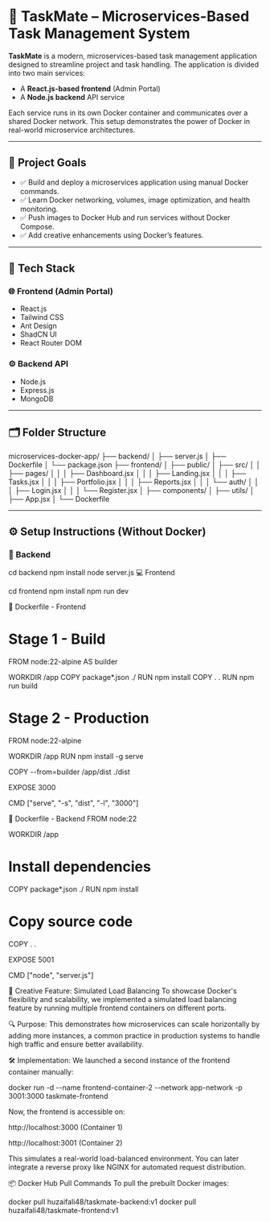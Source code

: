 # 🧩 TaskMate – Microservices-Based Task Management System

**TaskMate** is a modern, microservices-based task management application designed to streamline project and task handling. The application is divided into two main services:

- A **React.js-based frontend** (Admin Portal)
- A **Node.js backend** API service

Each service runs in its own Docker container and communicates over a shared Docker network. This setup demonstrates the power of Docker in real-world microservice architectures.

---

## 🎯 Project Goals

- ✅ Build and deploy a microservices application using manual Docker commands.
- ✅ Learn Docker networking, volumes, image optimization, and health monitoring.
- ✅ Push images to Docker Hub and run services without Docker Compose.
- ✅ Add creative enhancements using Docker’s features.

---

## 🔧 Tech Stack

### 🌐 Frontend (Admin Portal)
- React.js  
- Tailwind CSS  
- Ant Design  
- ShadCN UI  
- React Router DOM  

### ⚙️ Backend API
- Node.js  
- Express.js  
- MongoDB  

---

## 🗂️ Folder Structure

microservices-docker-app/
├── backend/
│ ├── server.js
│ ├── Dockerfile
│ └── package.json
├── frontend/
│ ├── public/
│ ├── src/
│ │ ├── pages/
│ │ │ ├── Dashboard.jsx
│ │ │ ├── Landing.jsx
│ │ │ ├── Tasks.jsx
│ │ │ ├── Portfolio.jsx
│ │ │ ├── Reports.jsx
│ │ │ └── auth/
│ │ │ ├── Login.jsx
│ │ │ └── Register.jsx
│ ├── components/
│ ├── utils/
│ ├── App.jsx
│ └── Dockerfile

---

## ⚙️ Setup Instructions (Without Docker)

### 🧪 Backend

cd backend
npm install
node server.js
💻 Frontend

cd frontend
npm install
npm run dev

🐳 Dockerfile - Frontend

# Stage 1 - Build
FROM node:22-alpine AS builder

WORKDIR /app
COPY package*.json ./
RUN npm install
COPY . .
RUN npm run build

# Stage 2 - Production
FROM node:22-alpine

WORKDIR /app
RUN npm install -g serve

COPY --from=builder /app/dist ./dist

EXPOSE 3000

CMD ["serve", "-s", "dist", "-l", "3000"]

🐳 Dockerfile - Backend
FROM node:22

WORKDIR /app

# Install dependencies
COPY package*.json ./
RUN npm install

# Copy source code
COPY . .

EXPOSE 5001

CMD ["node", "server.js"]

🚀 Creative Feature: Simulated Load Balancing
To showcase Docker's flexibility and scalability, we implemented a simulated load balancing feature by running multiple frontend containers on different ports.

🔍 Purpose:
This demonstrates how microservices can scale horizontally by adding more instances, a common practice in production systems to handle high traffic and ensure better availability.

🛠️ Implementation:
We launched a second instance of the frontend container manually:


docker run -d --name frontend-container-2 --network app-network -p 3001:3000 taskmate-frontend

Now, the frontend is accessible on:

http://localhost:3000 (Container 1)

http://localhost:3001 (Container 2)

This simulates a real-world load-balanced environment. You can later integrate a reverse proxy like NGINX for automated request distribution.

📦 Docker Hub Pull Commands
To pull the prebuilt Docker images:

docker pull huzaifali48/taskmate-backend:v1
docker pull huzaifali48/taskmate-frontend:v1
